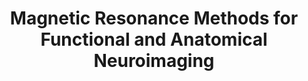 ---
title: "Magnetic Resonance Methods for Functional and Anatomical Neuroimaging"
project_id: 
date: 
conference_id: ""
presenters:
   - peter_bandettini
summary: "<p>Obesity Workshop</p>"
file: /assets/presentations/T229.ppt
filename: T229.ppt
layout: presentation
---
